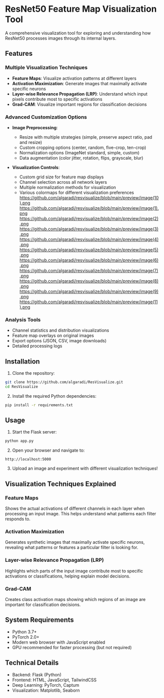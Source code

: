 # ResNet50 Feature Map Visualization Tool

A comprehensive visualization tool for exploring and understanding how ResNet50 processes images through its internal layers.

## Features

### Multiple Visualization Techniques
- **Feature Maps**: Visualize activation patterns at different layers
- **Activation Maximization**: Generate images that maximally activate specific neurons
- **Layer-wise Relevance Propagation (LRP)**: Understand which input pixels contribute most to specific activations
- **Grad-CAM**: Visualize important regions for classification decisions


### Advanced Customization Options
- **Image Preprocessing**:
  - Resize with multiple strategies (simple, preserve aspect ratio, pad and resize)
  - Custom cropping options (center, random, five-crop, ten-crop)
  - Normalization options (ImageNet standard, simple, custom)
  - Data augmentation (color jitter, rotation, flips, grayscale, blur)

- **Visualization Controls**:
  - Custom grid size for feature map displays
  - Channel selection across all network layers
  - Multiple normalization methods for visualization
  - Various colormaps for different visualization preferences
https://github.com/algaradi/resvisualize/blob/main/preview/image(10).png
https://github.com/algaradi/resvisualize/blob/main/preview/image(1).png
https://github.com/algaradi/resvisualize/blob/main/preview/image(2).png
https://github.com/algaradi/resvisualize/blob/main/preview/image(3).png
https://github.com/algaradi/resvisualize/blob/main/preview/image(4).png
https://github.com/algaradi/resvisualize/blob/main/preview/image(5).png
https://github.com/algaradi/resvisualize/blob/main/preview/image(6).png
https://github.com/algaradi/resvisualize/blob/main/preview/image(7).png
https://github.com/algaradi/resvisualize/blob/main/preview/image(8).png
https://github.com/algaradi/resvisualize/blob/main/preview/image(9).png
https://github.com/algaradi/resvisualize/blob/main/preview/image(11).png
### Analysis Tools
- Channel statistics and distribution visualizations
- Feature map overlays on original images
- Export options (JSON, CSV, image downloads)
- Detailed processing logs

## Installation

1. Clone the repository:
```bash
git clone https://github.com/algaradi/ResVisualize.git
cd ResVisualize
```

2. Install the required Python dependencies:
```bash
pip install -r requirements.txt
```

## Usage

1. Start the Flask server:
```bash
python app.py
```

2. Open your browser and navigate to:
```
http://localhost:5000
```

3. Upload an image and experiment with different visualization techniques!

## Visualization Techniques Explained

### Feature Maps
Shows the actual activations of different channels in each layer when processing an input image. This helps understand what patterns each filter responds to.

### Activation Maximization
Generates synthetic images that maximally activate specific neurons, revealing what patterns or features a particular filter is looking for.

### Layer-wise Relevance Propagation (LRP)
Highlights which parts of the input image contribute most to specific activations or classifications, helping explain model decisions.

### Grad-CAM
Creates class activation maps showing which regions of an image are important for classification decisions.

## System Requirements

- Python 3.7+
- PyTorch 2.0+
- Modern web browser with JavaScript enabled
- GPU recommended for faster processing (but not required)

## Technical Details

- Backend: Flask (Python)
- Frontend: HTML, JavaScript, TailwindCSS
- Deep Learning: PyTorch, Captum
- Visualization: Matplotlib, Seaborn 
